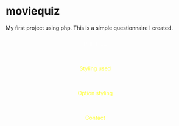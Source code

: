 # moviequiz
My first project using php. This is a simple questionnaire I created.
<style> .navbar {
    color: white;
  }
  
    .navbar ul {
      margin: 0px;
      padding: 0px;
      list-style: none;
    }
  
    .navbar ul li {
      float: left;
      width: 470px;
      height: 65px;
      background-color: transparent;
      opacity: .8;
      line-height: 40px;
      text-align: center;
  
  
    }
  
    .navbar ul li a {
      text-decoration: none;
      color: yellow;
      display: block;
    }
  
    .navbar ul li ul li {
      display: none;
    }
  
    .navbar ul li:hover ul li {
      display: block;
    }</style>   

<div class="navbar">
    <ul>
        <li><a id="red"></a>PHP FILE</a></li>
        <li><a id="blue">Styling used</a>
        <ul>
            <li><a>Bulma</a></li>
            <li><a>Inline styling</a></li>
        </ul>
        </li>    
        <li><a id="green">Option styling</a>
            <ul>
                <li><a>Dropdown Select</a></li>
            </ul>
        </li>
        <li><a id="orange">Contact</a>
            <ul>
                <li><a>Facebook</a></li>
                <li><a>Twitter</a></li>
                <li><a>Whatsapp</a></li>
            </ul>
        </li>        
    </ul>
</div>
